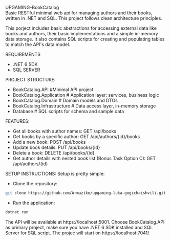 UPGAMING-BookCatalog	
Basic RESTful minimal web api for managing authors and their books, written in .NET and SQL. This project follows clean architecture principles. 

This porject includes basic abstractions for accessing external data like books and authors, their basic implementations and a simple in-memory data storage. 
It also contains SQL scripts for creating and populating tables to match the API's data model.

REQUIREMENTS
* .NET 6 SDK
* SQL SERVER

PROJECT STRUCTURE:
* BookCatalog.API             #Minimal API project
* BookCatalog.Application     # Application layer: services, business logic
* BookCatalog.Domain          # Domain models and DTOs
* BookCatalog.Infrastructure  # Data access layer, in-memory storage
* Database                    # SQL scripts for schema and sample data

FEATURES:
* Get all books with author names: GET /api/books
* Get books by a specific author: GET /api/authors/{id}/books
* Add a new book: POST /api/books
* Update book details: PUT /api/books/{id}
* Delete a book: DELETE /api/books/{id}
* Get author details with nested book list (Bonus Task Option C): GET /api/authors/{id}

SETUP INSTRUCTIONS:
 Setup is pretty simple:
*  Clone the repository:
```bash
git clone https://github.com/Armaziko/upgaming-luka-gogichaishvili.git

```
*  Run the application:
  ```bash
dotnet run

```


The API will be available at https://localhost:5001.
Choose BookCatalog.API as primary project, make sure you have .NET 6 SDK installed and SQL Server for SQL script. 
The projec will start on https://localhost:7041/

